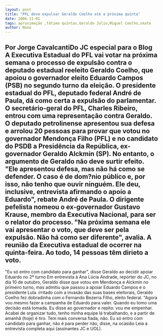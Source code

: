 ```yaml
---
layout: post
title: "PFL deve expulsar Geraldo Coelho até a próxima quinta"
date: 2006-11-01
tags: aproximação ,fátima quintas,Geraldo Julio,Miguel Coelho,skate
author: None
---
```

Por Jorge CavalcantiDo JC especial para o Blog
A Executiva Estadual do PFL vai votar na próxima semana o processo de expulsão contra o deputado estadual reeleito Geraldo Coelho, que apoiou o governador eleito Eduardo Campos (PSB) no segundo turno da eleição. O presidente estadual do PFL, deputado federal André de Paula, dá como certa a expulsão do parlamentar.
O secretário-geral do PFL, Charles Ribeiro, entrou com uma representação contra Geraldo. O deputado petrolinense apresentou sua defesa e arrolou 20 pessoas para provar que votou no governador Mendonça Filho (PFL) e no candidato do PSDB a Presidência da República, ex-governador Geraldo Alckmin (SP). 
No entanto, o argumento de Geraldo não deve surtir efeito. \"Ele apresentou defesa, mas não há como se defender. O caso é de dom?nio público e, por isso, não tenho que ouvir ninguém. Ele deu, inclusive, entrevista afirmando o apoio a Eduardo\", rebate André de Paula.
O dirigente pefelista nomeou o ex-governador Gustavo Krause, membro da Executiva Nacional, para ser o relator do processo. \"Na próxima semana ele vai apresentar o voto, que deve ser pela expulsão. Não há como ser diferente\", avalia. A reunião da Executiva estadual de ocorrer na quinta-feira. Ao todo, 14 pessoas têm dirieto a voto.
---------------
\"Eu só entro com candidato para ganhar\", disse Geraldo ao decidir apoiar Eduardo no 2º turno
Em entrevista à Ana Lúcia Andrade, repórter do JC, no dia 10 de outubro,&nbsp;Geraldo disse que votou em Mendonça e Alckmin no primeiro turno, mas admitiu que passou a apoiar Eduardo Campos e o presidente Lula. irritado com a invasão das suas bases eleitorais, Geraldo Coelho fez dobradinha com o Fernando Bezerra Filho, eleito federal.
\"Agora vou mesmo fazer a campanha de Eduardo para valer. Quando eu tomo uma decisão está tomada. Eu disse ao governador e repito: vou me empenhar. Acabei de organizar tudo, tenho minha equipe lá trabalhando, e a partir de amanhã (hoje) é tiro. Tem mais conversa fiada, não. Eu só entro com candidato para ganhar, não é para perder não\, disse, na ocasião
Leia a entrevista completa aqui (assinantes JC e UOL). 